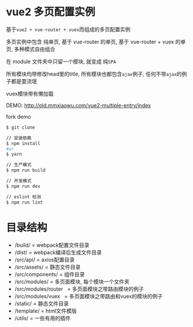 # vue2 多页配置实例

基于`vue2 + vue-router + vuex`而组成的多页配置实例

多页实例中包含 纯单页, 基于 vue-router 的单页, 基于 vue-router + vuex 的单页, 多种模式自由组合

在 module 文件夹中只留一个模块, 就变成 纯`SPA`

所有模块均带修改head里的title, 所有模块也都包含`ajax`例子, 任何不带`ajax`的例子都是耍流氓

vuex模块带有懒加载

DEMO: http://old.mmxiaowu.com/vue2-multiple-entry/index

fork demo

```bash
$ git clone

// 安装依赖
$ npm install
#or
$ yarn

// 生产模式
$ npm run build

// 开发模式
$ npm run dev

// eslint 检测
$ npm run lint
```

# 目录结构
- /build/          = webpack配置文件目录
- /dist/           = webpack编译后生成文件目录
- /src/api/        = axios配置目录
- /src/assets/     = 静态文件目录
- /src/components/ = 组件目录
- /src/modules/    = 多页面模块, 每个模块一个文件夹
- /src/modules/router    = 多页面模块之带路由模块的例子
- /src/modules/vuex    = 多页面模块之带路由和vuex的模块的例子
- /static/         = 静态文件目录
- /template/       = html文件模版
- /utils/          = 一些有用的插件
